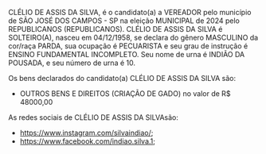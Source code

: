 CLÉLIO DE ASSIS DA SILVA, é o candidato(a) a VEREADOR pelo município de SÃO JOSÉ DOS CAMPOS - SP na eleição MUNICIPAL de 2024 pelo REPUBLICANOS (REPUBLICANOS). CLÉLIO DE ASSIS DA SILVA é SOLTEIRO(A), nasceu em 04/12/1958, se declara do gênero MASCULINO da cor/raça PARDA, sua ocupação é PECUARISTA e seu grau de instrução é ENSINO FUNDAMENTAL INCOMPLETO. Seu nome de urna é INDIÃO DA POUSADA, e seu número de urna é 10.

Os bens declarados do candidato(a) CLÉLIO DE ASSIS DA SILVA são: 
- OUTROS BENS E DIREITOS (CRIAÇÃO DE GADO) no valor de R$ 48000,00

As redes sociais de CLÉLIO DE ASSIS DA SILVAsão:
- https://www.instagram.com/silvaindiao/;
-  https://www.facebook.com/indiao.silva.1;